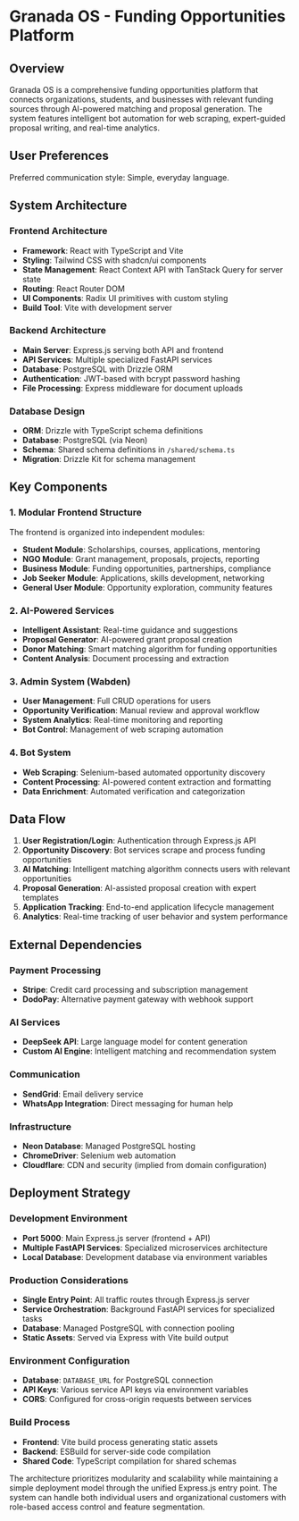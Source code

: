 # Granada OS - Funding Opportunities Platform

## Overview

Granada OS is a comprehensive funding opportunities platform that connects organizations, students, and businesses with relevant funding sources through AI-powered matching and proposal generation. The system features intelligent bot automation for web scraping, expert-guided proposal writing, and real-time analytics.

## User Preferences

Preferred communication style: Simple, everyday language.

## System Architecture

### Frontend Architecture
- **Framework**: React with TypeScript and Vite
- **Styling**: Tailwind CSS with shadcn/ui components
- **State Management**: React Context API with TanStack Query for server state
- **Routing**: React Router DOM
- **UI Components**: Radix UI primitives with custom styling
- **Build Tool**: Vite with development server

### Backend Architecture
- **Main Server**: Express.js serving both API and frontend
- **API Services**: Multiple specialized FastAPI services
- **Database**: PostgreSQL with Drizzle ORM
- **Authentication**: JWT-based with bcrypt password hashing
- **File Processing**: Express middleware for document uploads

### Database Design
- **ORM**: Drizzle with TypeScript schema definitions
- **Database**: PostgreSQL (via Neon)
- **Schema**: Shared schema definitions in `/shared/schema.ts`
- **Migration**: Drizzle Kit for schema management

## Key Components

### 1. Modular Frontend Structure
The frontend is organized into independent modules:
- **Student Module**: Scholarships, courses, applications, mentoring
- **NGO Module**: Grant management, proposals, projects, reporting
- **Business Module**: Funding opportunities, partnerships, compliance
- **Job Seeker Module**: Applications, skills development, networking
- **General User Module**: Opportunity exploration, community features

### 2. AI-Powered Services
- **Intelligent Assistant**: Real-time guidance and suggestions
- **Proposal Generator**: AI-powered grant proposal creation
- **Donor Matching**: Smart matching algorithm for funding opportunities
- **Content Analysis**: Document processing and extraction

### 3. Admin System (Wabden)
- **User Management**: Full CRUD operations for users
- **Opportunity Verification**: Manual review and approval workflow
- **System Analytics**: Real-time monitoring and reporting
- **Bot Control**: Management of web scraping automation

### 4. Bot System
- **Web Scraping**: Selenium-based automated opportunity discovery
- **Content Processing**: AI-powered content extraction and formatting
- **Data Enrichment**: Automated verification and categorization

## Data Flow

1. **User Registration/Login**: Authentication through Express.js API
2. **Opportunity Discovery**: Bot services scrape and process funding opportunities
3. **AI Matching**: Intelligent matching algorithm connects users with relevant opportunities
4. **Proposal Generation**: AI-assisted proposal creation with expert templates
5. **Application Tracking**: End-to-end application lifecycle management
6. **Analytics**: Real-time tracking of user behavior and system performance

## External Dependencies

### Payment Processing
- **Stripe**: Credit card processing and subscription management
- **DodoPay**: Alternative payment gateway with webhook support

### AI Services
- **DeepSeek API**: Large language model for content generation
- **Custom AI Engine**: Intelligent matching and recommendation system

### Communication
- **SendGrid**: Email delivery service
- **WhatsApp Integration**: Direct messaging for human help

### Infrastructure
- **Neon Database**: Managed PostgreSQL hosting
- **ChromeDriver**: Selenium web automation
- **Cloudflare**: CDN and security (implied from domain configuration)

## Deployment Strategy

### Development Environment
- **Port 5000**: Main Express.js server (frontend + API)
- **Multiple FastAPI Services**: Specialized microservices architecture
- **Local Database**: Development database via environment variables

### Production Considerations
- **Single Entry Point**: All traffic routes through Express.js server
- **Service Orchestration**: Background FastAPI services for specialized tasks
- **Database**: Managed PostgreSQL with connection pooling
- **Static Assets**: Served via Express with Vite build output

### Environment Configuration
- **Database**: `DATABASE_URL` for PostgreSQL connection
- **API Keys**: Various service API keys via environment variables
- **CORS**: Configured for cross-origin requests between services

### Build Process
- **Frontend**: Vite build process generating static assets
- **Backend**: ESBuild for server-side code compilation
- **Shared Code**: TypeScript compilation for shared schemas

The architecture prioritizes modularity and scalability while maintaining a simple deployment model through the unified Express.js entry point. The system can handle both individual users and organizational customers with role-based access control and feature segmentation.